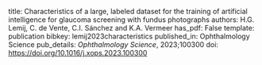 title: Characteristics of a large, labeled dataset for the training of artificial intelligence for glaucoma screening with fundus photographs
authors: H.G. Lemij, C. de Vente, C.I. Sánchez and K.A. Vermeer
has_pdf: False
template: publication
bibkey: lemij2023characteristics
published_in: Ophthalmology Science
pub_details: <i>Ophthalmology Science</i>, 2023;100300
doi: https://doi.org/10.1016/j.xops.2023.100300
